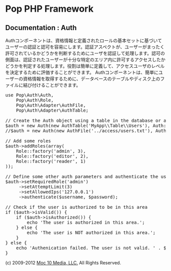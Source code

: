 Pop PHP Framework
=================

Documentation : Auth
--------------------

Authコンポーネントは、資格情報と定義されたロールの基本セットに基づいてユーザーの認証と認可を容易にします。認証アスペクトが、ユーザーがまったく許可されているかどうかを判断するためにユーザを認証して処理します。認可の側面は、認証されたユーザーが十分な特定のエリア内に許可するアクセスしたかどうかを判定する処理します。役割は簡単に定義して、アクセスユーザのレベルを決定するために評価することができます。 Authコンポーネントは、簡単にユーザーの資格情報を取得するために、データベースのテーブルやディスク上のファイルに結び付けることができます。

<pre>
use Pop\Auth\Auth,
    Pop\Auth\Role,
    Pop\Auth\Adapter\AuthFile,
    Pop\Auth\Adapter\AuthTable;

// Create the Auth object using a table in the database or a local access file.
$auth = new Auth(new AuthTable('MyApp\\Table\\Users'), Auth::ENCRYPT_SHA1);
//$auth = new Auth(new AuthFile('../access/users.txt'), Auth::ENCRYPT_SHA1);

// Add some roles
$auth->addRoles(array(
    Role::factory('admin', 3),
    Role::factory('editor', 2),
    Role::factory('reader', 1)
));

// Define some other auth parameters and authenticate the user
$auth->setRequiredRole('admin')
     ->setAttemptLimit(3)
     ->setAllowedIps('127.0.0.1')
     ->authenticate($username, $password);

// Check if the user is authorized to be in this area
if ($auth->isValid()) {
    if ($auth->isAuthorized()) {
        echo 'The user is authorized in this area.';
    } else {
        echo 'The user is NOT authorized in this area.';
    }
} else {
    echo 'Authenication failed. The user is not valid. ' . $auth->getResultMessage();
}
</pre>

(c) 2009-2012 [Moc 10 Media, LLC.](http://www.moc10media.com) All Rights Reserved.
